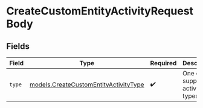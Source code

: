 # CreateCustomEntityActivityRequestBody


## Fields

| Field                                                                                | Type                                                                                 | Required                                                                             | Description                                                                          |
| ------------------------------------------------------------------------------------ | ------------------------------------------------------------------------------------ | ------------------------------------------------------------------------------------ | ------------------------------------------------------------------------------------ |
| `type`                                                                               | [models.CreateCustomEntityActivityType](../models/createcustomentityactivitytype.md) | :heavy_check_mark:                                                                   | One of supported activity types                                                      |